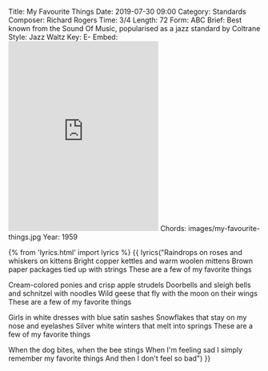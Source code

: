 Title: My Favourite Things
Date: 2019-07-30 09:00
Category: Standards
Composer: Richard Rogers
Time: 3/4
Length: 72
Form: ABC
Brief: Best known from the Sound Of Music, popularised as a jazz standard by Coltrane
Style: Jazz Waltz
Key: E-
Embed: <iframe src="https://open.spotify.com/embed/user/thatdavidmiller/playlist/13Mg2dbdMCHjZS3tRWIO2g" width="300" height="380" frameborder="0" allowtransparency="true" allow="encrypted-media"></iframe>
Chords: images/my-favourite-things.jpg
Year: 1959

{% from 'lyrics.html' import lyrics %}
{{ lyrics("Raindrops on roses and whiskers on kittens
Bright copper kettles and warm woolen mittens
Brown paper packages tied up with strings
These are a few of my favorite things

Cream-colored ponies and crisp apple strudels
Doorbells and sleigh bells and schnitzel with noodles
Wild geese that fly with the moon on their wings
These are a few of my favorite things

Girls in white dresses with blue satin sashes
Snowflakes that stay on my nose and eyelashes
Silver white winters that melt into springs
These are a few of my favorite things

When the dog bites, when the bee stings
When I'm feeling sad
I simply remember my favorite things
And then I don't feel so bad") }}
